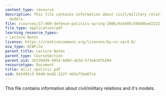 ```yaml
---
content_type: resource
description: This file contains information about civil/military relations and it's
  models.
file: /courses/17-460-defense-politics-spring-2006/0a5495c59448bed2222f4d2e75da67ce_milit_npolitic.pdf
file_type: application/pdf
learning_resource_types:
- Lecture Notes
license: https://creativecommons.org/licenses/by-nc-sa/4.0/
ocw_type: OCWFile
parent_title: Lecture Notes
parent_type: CourseSection
parent_uid: 3e539d49-4954-bd0d-a63d-573e6c87b204
resourcetype: Document
title: milit_npolitic.pdf
uid: 0a5495c5-9448-bed2-222f-4d2e75da67ce
---
```

This file contains information about civil/military relations and it's models.